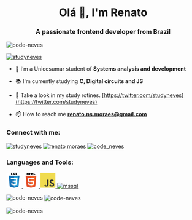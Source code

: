 <h1 align="center">Olá 👋, I'm Renato</h1>
<h3 align="center">A passionate frontend developer from Brazil</h3>

<p align="left"> <img src="https://komarev.com/ghpvc/?username=code-neves&label=Profile%20views&color=0e75b6&style=flat" alt="code-neves" /> </p>

<p align="left"> <a href="https://twitter.com/studyneves" target="blank"><img src="https://img.shields.io/twitter/follow/studyneves?logo=twitter&style=for-the-badge" alt="studyneves" /></a> </p>

- 🌱 I’m a Unicesumar student of **Systems analysis and development**

- 📚 I'm currently studying **C, Digital circuits and JS**

- 📝 Take a look in my study rotines. [https://twitter.com/studyneves](https://twitter.com/studyneves)

- 📫 How to reach me **renato.ns.moraes@gmail.com**

<h3 align="left">Connect with me:</h3>
<p align="left">
<a href="https://twitter.com/studyneves" target="blank"><img align="center" src="https://raw.githubusercontent.com/rahuldkjain/github-profile-readme-generator/master/src/images/icons/Social/twitter.svg" alt="studyneves" height="30" width="40" /></a>
<a href="https://linkedin.com/in/renato moraes" target="blank"><img align="center" src="https://raw.githubusercontent.com/rahuldkjain/github-profile-readme-generator/master/src/images/icons/Social/linked-in-alt.svg" alt="renato moraes" height="30" width="40" /></a>
<a href="https://stackoverflow.com/users/code_neves" target="blank"><img align="center" src="https://raw.githubusercontent.com/rahuldkjain/github-profile-readme-generator/master/src/images/icons/Social/stack-overflow.svg" alt="code_neves" height="30" width="40" /></a>
</p>

<h3 align="left">Languages and Tools:</h3>
<p align="left"> <a href="https://www.w3schools.com/css/" target="_blank" rel="noreferrer"> <img src="https://raw.githubusercontent.com/devicons/devicon/master/icons/css3/css3-original-wordmark.svg" alt="css3" width="40" height="40"/> </a> <a href="https://www.w3.org/html/" target="_blank" rel="noreferrer"> <img src="https://raw.githubusercontent.com/devicons/devicon/master/icons/html5/html5-original-wordmark.svg" alt="html5" width="40" height="40"/> </a> <a href="https://developer.mozilla.org/en-US/docs/Web/JavaScript" target="_blank" rel="noreferrer"> <img src="https://raw.githubusercontent.com/devicons/devicon/master/icons/javascript/javascript-original.svg" alt="javascript" width="40" height="40"/> </a> <a href="https://www.microsoft.com/en-us/sql-server" target="_blank" rel="noreferrer"> <img src="https://www.svgrepo.com/show/303229/microsoft-sql-server-logo.svg" alt="mssql" width="40" height="40"/> </a> </p>

<p><img align="left" src="https://github-readme-stats.vercel.app/api/top-langs?username=code-neves&show_icons=true&locale=en&layout=compact" alt="code-neves" /></p>

<p>&nbsp;<img align="center" src="https://github-readme-stats.vercel.app/api?username=code-neves&show_icons=true&locale=en" alt="code-neves" /></p>

<p><img align="center" src="https://github-readme-streak-stats.herokuapp.com/?user=code-neves&" alt="code-neves" /></p>
